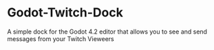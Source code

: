 # Godot-Twitch-Dock
A simple dock for the Godot 4.2 editor that allows you to see and send messages from your Twitch Vieweers
